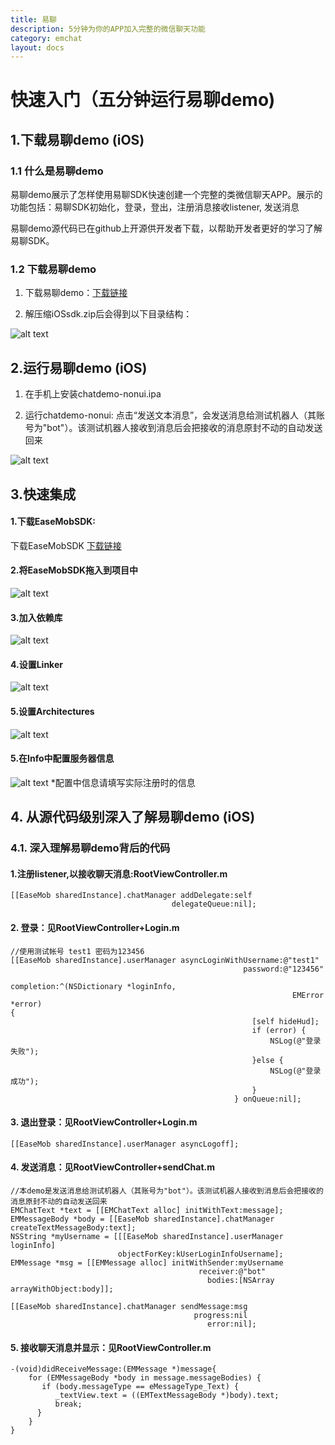 ```yaml
---
title: 易聊
description: 5分钟为你的APP加入完整的微信聊天功能
category: emchat
layout: docs
---
```


# 快速入门（五分钟运行易聊demo) 


## 1.下载易聊demo (iOS) 

###  1.1 什么是易聊demo

易聊demo展示了怎样使用易聊SDK快速创建一个完整的类微信聊天APP。展示的功能包括：易聊SDK初始化，登录，登出，注册消息接收listener, 发送消息

易聊demo源代码已在github上开源供开发者下载，以帮助开发者更好的学习了解易聊SDK。

### 1.2 下载易聊demo 

    

1. 下载易聊demo：[下载链接](#{site.base_url}/docs/downloads/downloads.html)

2. 解压缩iOSsdk.zip后会得到以下目录结构：
 
 ![alt text](example_layout.png "Title")


## 2.运行易聊demo (iOS) 

1. 在手机上安装chatdemo-nonui.ipa
    
 
2. 运行chatdemo-nonui: 点击“发送文本消息”，会发送消息给测试机器人（其账号为"bot"）。该测试机器人接收到消息后会把接收的消息原封不动的自动发送回来

 ![alt text](demo.png "demo")

## 3.快速集成

#### 1.下载EaseMobSDK:
下载EaseMobSDK
[下载链接](http://www.easemob.com/downloads/iOSSDK.zip)

#### 2.将EaseMobSDK拖入到项目中
 ![alt text](import.png "Title")
 
#### 3.加入依赖库
 ![alt text](addLib.png "Lib")
 
#### 4.设置Linker
![alt text](link.png "link")

#### 5.设置Architectures
![alt text](Active.png "Active")

#### 5.在Info中配置服务器信息
![alt text](info.png "info")
*配置中信息请填写实际注册时的信息
 
 

## 4. 从源代码级别深入了解易聊demo (iOS)


### 4.1. 深入理解易聊demo背后的代码 ###

#### 1.注册listener,以接收聊天消息:RootViewController.m

    [[EaseMob sharedInstance].chatManager addDelegate:self
                                        delegateQueue:nil];

#### 2. 登录：见RootViewController+Login.m ####

	//使用测试帐号 test1 密码为123456
    [[EaseMob sharedInstance].userManager asyncLoginWithUsername:@"test1"
                                                        password:@"123456"
                                                      completion:^(NSDictionary *loginInfo,
                                                                   EMError *error)                                                                    {
                                                          [self hideHud];
                                                          if (error) {
                                                              NSLog(@"登录失败");
                                                          }else {
                                                              NSLog(@"登录成功");
                                                          }
                                                      } onQueue:nil];


#### 3. 退出登录：见RootViewController+Login.m ####

	[[EaseMob sharedInstance].userManager asyncLogoff];

#### 4. 发送消息：见RootViewController+sendChat.m ####

    //本demo是发送消息给测试机器人（其账号为"bot"）。该测试机器人接收到消息后会把接收的消息原封不动的自动发送回来
    EMChatText *text = [[EMChatText alloc] initWithText:message];
    EMMessageBody *body = [[EaseMob sharedInstance].chatManager createTextMessageBody:text];
    NSString *myUsername = [[[EaseMob sharedInstance].userManager loginInfo]
                            objectForKey:kUserLoginInfoUsername];
    EMMessage *msg = [[EMMessage alloc] initWithSender:myUsername
                                              receiver:@"bot"
                                                bodies:[NSArray arrayWithObject:body]];
    
    [[EaseMob sharedInstance].chatManager sendMessage:msg
                                             progress:nil
                                                error:nil];


#### 5. 接收聊天消息并显示：见RootViewController.m ####

	-(void)didReceiveMessage:(EMMessage *)message{
    	for (EMMessageBody *body in message.messageBodies) {
     	   if (body.messageType == eMessageType_Text) {
      	      _textView.text = ((EMTextMessageBody *)body).text;
      	      break;
      	  }
   		}
	}



